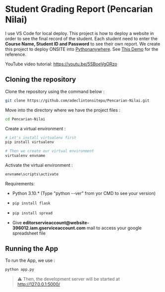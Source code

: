 # Student Grading Report (Pencarian Nilai)
<p>I use VS Code for local deploy. This project is how to deploy a website in order to see the final record of the student. Each student need to enter the <b>Course Name, Student ID and Password</b> to see their own report. We create this project to deploy ONSITE into <a href="https://pythonanywhere.com" target="_blank">Pythonanywhere</a>. See <a href="https://adeclintonsitepu.pythonanywhere.com" target="_blank">This Demo</a> for the reference.</p>
<p>
  YouTube video tutorial: <a href="https://youtu.be/5SBoeVgORzo" target="_blank">https://youtu.be/5SBoeVgORzo</a>
</p>

<h2>Cloning the repository</h2>

Clone the repository using the command below :
```bash
git clone https://github.com/adeclintonsitepu/Pencarian-Nilai.git

```

Move into the directory where we have the project files : 
```bash
cd Pencarian-Nilai

```

Create a virtual environment :
```bash
# Let's install virtualenv first
pip install virtualenv

# Then we create our virtual environment
virtualenv envname

```

Activate the virtual environment :
```bash
envname\scripts\activate

```

<div>
Requirements: <br />
<ul>
  <li><bold></b>Python 3.10.*</bold></b> (Type "python --ver" from yor CMD to see your version)</li>
  <li>

```bash
pip install flask

```
    
  </li>
  <li>
    
```bash
pip install spread

```
    
  </li>
  <li>Give <b>editorservieaccount@website-396012.iam.gserviceaccount.com</b> mail to access your google spreadsheet file</li>
</ul>
</div>

<h2>Running the App</h2>

To run the App, we use :
```bash
python app.py

```

> ⚠ Then, the development server will be started at http://127.0.0.1:5000/
